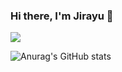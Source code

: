 ### Hi there, I'm Jirayu 👋


![](https://komarev.com/ghpvc/?username=TdotShare&color=f53b57)

![Anurag's GitHub stats](https://github-readme-stats.vercel.app/api?username=TdotShare&show_icons=true&theme=radical)



<!--
**TdotShare/TdotShare** is a ✨ _special_ ✨ repository because its `README.md` (this file) appears on your GitHub profile.

Here are some ideas to get you started:

- 🔭 I’m currently working on ...
- 🌱 I’m currently learning ...
- 👯 I’m looking to collaborate on ...
- 🤔 I’m looking for help with ...
- 💬 Ask me about ...
- 📫 How to reach me: ...
- 😄 Pronouns: ...
- ⚡ Fun fact: ...
-->
